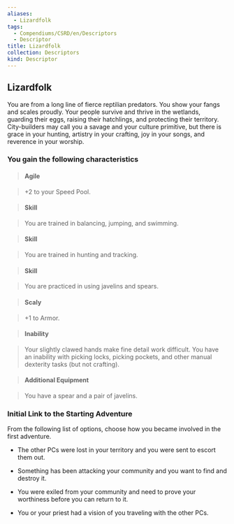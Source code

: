 ```yaml
---
aliases:
  - Lizardfolk
tags:
  - Compendiums/CSRD/en/Descriptors
  - Descriptor
title: Lizardfolk
collection: Descriptors
kind: Descriptor
---
```

## Lizardfolk    
You are from a long line of fierce reptilian predators. You show your fangs and scales proudly. Your people survive and thrive in the wetlands, guarding their eggs, raising their hatchlings, and protecting their territory. City-builders may call you a savage and your culture primitive, but there is grace in your hunting, artistry in your crafting, joy in your songs, and reverence in your worship.  
### You gain the following characteristics    
> #### Agile  
> +2 to your Speed Pool.    
  
> #### Skill  
> You are trained in balancing, jumping, and swimming.    
  
> #### Skill  
> You are trained in hunting and tracking.    
  
> #### Skill  
> You are practiced in using javelins and spears.    
  
> #### Scaly  
> +1 to Armor.    
  
> #### Inability  
> Your slightly clawed hands make fine detail work difficult. You have an inability with picking locks, picking pockets, and other manual dexterity tasks (but not crafting).    
  
> #### Additional Equipment  
> You have a spear and a pair of javelins.    
  
### Initial Link to the Starting Adventure    
From the following list of options, choose how you became involved in the first adventure.    
- The other PCs were lost in your territory and you were sent to escort them out.    
- Something has been attacking your community and you want to find and destroy it.    
- You were exiled from your community and need to prove your worthiness before you can return to it.    
- You or your priest had a vision of you traveling with the other PCs.  